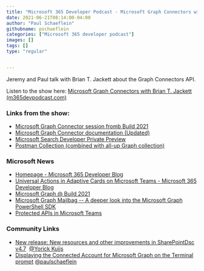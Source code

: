 ```yaml
---
title: "Microsoft 365 Developer Podcast - Microsoft Graph Connectors with Brian T. Jackett"
date: 2021-06-21T08:14:00-04:00
author: "Paul Schaeflein"
githubname: pschaeflein
categories: ["Microsoft 365 developer podcast"]
images: []
tags: []
type: "regular"


---
```


Jeremy and Paul talk with Brian T. Jackett about the Graph Connectors
API.

Listen to the show here: [Microsoft Graph Connectors with Brian T.
Jackett
(m365devpodcast.com)](https://www.m365devpodcast.com/e/microsoft-graph-connectors-with-brian-t-jackett/) 

### Links from the show: 

-   [Microsoft Graph Connector session fromb Build
    2021](https://aka.ms/brk243%22%22)
-   [Microsoft Graph Connector documentation
    (Updated)](https://aka.ms/GraphConnectorsAPI)
-   [Microsoft Search Developer Private
    Preview](https://aka.ms/searchdevprivatepreview)
-   [Postman Collection (combined with all-up Graph
    collection)](https://aka.ms/graphpostman)

### Microsoft News 

-   [Homepage - Microsoft 365 Developer
    Blog](https://developer.microsoft.com/en-us/microsoft-365/blogs/)
-   [Universal Actions in Adaptive Cards on Microsoft Teams - Microsoft
    365 Developer
    Blog](https://developer.microsoft.com/en-us/microsoft-365/blogs/universal-actions-in-adaptive-cards-on-microsoft-teams/)
-   [Microsoft Graph @ Build
    2021](https://developer.microsoft.com/en-us/graph/blogs/whats-new-in-microsoft-graph-at-build-2021/)
-   [Microsoft Graph Mailbag -- A deeper look into the Microsoft Graph
    PowerShell
    SDK](https://developer.microsoft.com/en-us/graph/blogs/microsoft-graph-mailbag-a-deeper-look-into-the-microsoft-graph-powershell-sdk/)
-   [Protected APIs in Microsoft
    Teams](https://docs.microsoft.com/en-us/graph/teams-protected-apis)

### Community Links 

-   [New release: New resources and other improvements in SharePointDsc
    v4.7](https://techcommunity.microsoft.com/t5/sharepointdsc/new-release-new-resources-and-other-improvements-in/ba-p/2436520)  [\@Yorick
    Kuijs](/t5/user/viewprofilepage/user-id/93178) 
-   [Displaying the Connected Account for Microsoft Graph on the
    Terminal
    prompt](https://www.schaeflein.net/msgraph-terminal-prompt/) [\@paulschaeflein](/t5/user/viewprofilepage/user-id/113) 
